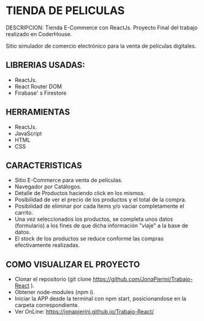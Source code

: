 # TIENDA DE PELICULAS

DESCRIPCION: Tienda E-Commerce con ReactJs. Proyecto Final del trabajo realizado en CoderHouse. 

Sitio simulador de comercio electrónico para la venta de películas digitales. 

## LIBRERIAS USADAS:

- ReactJs.
- React Router DOM
- Firabase' s Firestore



## HERRAMIENTAS

- ReactJs.
- JavaScript
- HTML
- CSS

## CARACTERISTICAS

- Sitio E-Commerce para venta de películas.
- Navegador por Catálogos.
- Detalle de Productos haciendo click en los mismos.
- Posibilidad de ver el precio de los productos y el total de la compra.
- Posibilidad de eliminar por cada Items y/o vaciar completamente el carrito.
- Una vez seleccionados los productos, se completa unos datos (formulario) a los fines de que dicha información "viaje" a la base de datos.
- El stock de los productos se reduce conforme las compras efectivamente realizadas. 

## COMO VISUALIZAR EL PROYECTO

- Clonar el repositorio (git clone https://github.com/JonaPierini/Trabajo-React ).
- Obtener node-modules (npm i).
- Iniciar la APP desde la terminal con npm start, posicionandose en la carpeta correspondiente.
- Ver OnLine: https://jonapierini.github.io/Trabajo-React/

